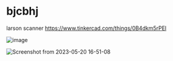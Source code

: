 # bjcbhj

larson scanner
https://www.tinkercad.com/things/0B4dkm5rPEl


![image](https://github.com/Ag23422/bjcbhj/assets/132214775/285ed4af-8a2b-43f2-914a-77fb165b2c89)



![Screenshot from 2023-05-20 16-51-08](https://github.com/Ag23422/bjcbhj/assets/132214775/aa6f76b1-6a19-4756-9c57-97f25adf765f)


